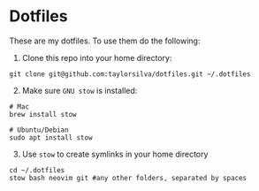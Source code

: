 # Dotfiles

These are my dotfiles. To use them do the following:

1. Clone this repo into your home directory:

```
git clone git@github.com:taylorsilva/dotfiles.git ~/.dotfiles
```

2. Make sure `GNU stow` is installed:

```
# Mac
brew install stow

# Ubuntu/Debian
sudo apt install stow
```

3. Use `stow` to create symlinks in your home directory

```
cd ~/.dotfiles
stow bash neovim git #any other folders, separated by spaces
```
